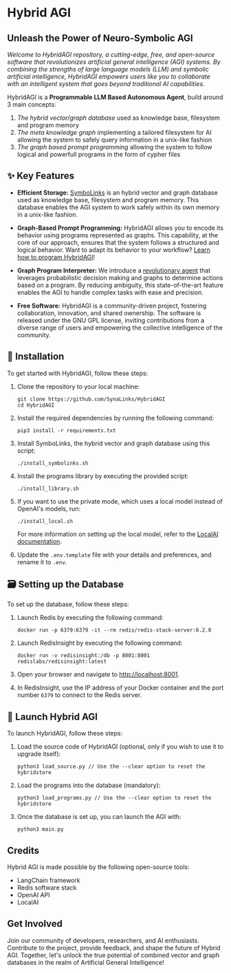 # Hybrid AGI
## Unleash the Power of Neuro-Symbolic AGI

*Welcome to HybridAGI repository, a cutting-edge, free, and open-source software that revolutionizes artificial general intelligence (AGI) systems. By combining the strengths of large language models (LLM) and symbolic artificial intelligence, HybridAGI empowers users like you to collaborate with an intelligent system that goes beyond traditional AI capabilities.*

HybridAGI is a **Programmable LLM Based Autonomous Agent**, build around 3 main concepts:
1. *The hybrid vector/graph database* used as knowledge base, filesystem and program memory
2. *The meta knowledge graph* implementing a tailored filesystem for AI allowing the system to safely query information in a unix-like fashion
3. *The graph based prompt programming* allowing the system to follow logical and powerfull programs in the form of cypher files

## ✨ Key Features

- **Efficient Storage:** [SymboLinks](https://github.com/SynaLinks/SymboLinks) is an hybrid vector and graph database used as knowledge base, filesystem and program memory. This database enables the AGI system to work safely within its own memory in a unix-like fashion.

- **Graph-Based Prompt Programming:** HybridAGI allows you to encode its behavior using programs represented as graphs. This capability, at the core of our approach, ensures that the system follows a structured and logical behavior. Want to adapt its behavior to your workflow? [Learn how to program HybridAGI](https://github.com/SynaLinks/HybridAGI-library)!

- **Graph Program Interpreter:** We introduce a [revolutionary agent](hybrid_agi/interpreter/graph_program_interpreter.py) that leverages probabilistic decision making and graphs to determine actions based on a program. By reducing ambiguity, this state-of-the-art feature enables the AGI to handle complex tasks with ease and precision.

- **Free Software:** HybridAGI is a community-driven project, fostering collaboration, innovation, and shared ownership. The software is released under the GNU GPL license, inviting contributions from a diverse range of users and empowering the collective intelligence of the community.

## 🎉 Installation

To get started with HybridAGI, follow these steps:

1. Clone the repository to your local machine:
   ```
   git clone https://github.com/SynaLinks/HybridAGI
   cd HybridAGI
   ```

2. Install the required dependencies by running the following command:
   ```
   pip3 install -r requirements.txt
   ```

3. Install SymboLinks, the hybrid vector and graph database using this script:
   ```
   ./install_symbolinks.sh
   ```

4. Install the programs library by executing the provided script:
   ```
   ./install_library.sh
   ```

5. If you want to use the private mode, which uses a local model instead of OpenAI's models, run:
   ```
   ./install_local.sh
   ```

   For more information on setting up the local model, refer to the [LocalAI documentation](https://github.com/go-skynet/LocalAI).

6. Update the `.env.template` file with your details and preferences, and rename it to `.env`.

## 🗃️ Setting up the Database

To set up the database, follow these steps:

1. Launch Redis by executing the following command:
   ```
   docker run -p 6379:6379 -it --rm redis/redis-stack-server:6.2.0
   ```

2. Launch RedisInsight by executing the following command:
   ```
   docker run -v redisinsight:/db -p 8001:8001 redislabs/redisinsight:latest
   ```

3. Open your browser and navigate to [http://localhost:8001](http://localhost:8001).

4. In RedisInsight, use the IP address of your Docker container and the port number `6379` to connect to the Redis server.

## 🚀 Launch Hybrid AGI

To launch HybridAGI, follow these steps:

1. Load the source code of HybridAGI (optional, only if you wish to use it to upgrade itself):
   ```
   python3 load_source.py // Use the --clear option to reset the hybridstore
   ```

2. Load the programs into the database (mandatory):
   ```
   python3 load_programs.py // Use the --clear option to reset the hybridstore
   ```

3. Once the database is set up, you can launch the AGI with:
   ```
   python3 main.py
   ```

## Credits

Hybrid AGI is made possible by the following open-source tools:

- LangChain framework
- Redis software stack
- OpenAI API
- LocalAI

## Get Involved

Join our community of developers, researchers, and AI enthusiasts. Contribute to the project, provide feedback, and shape the future of Hybrid AGI. Together, let's unlock the true potential of combined vector and graph databases in the realm of Artificial General Intelligence!